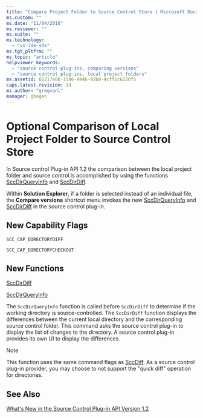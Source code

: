 ```yaml
---
title: "Compare Project Folder to Source Control Store | Microsoft Docs"
ms.custom: ""
ms.date: "11/04/2016"
ms.reviewer: ""
ms.suite: ""
ms.technology: 
  - "vs-ide-sdk"
ms.tgt_pltfrm: ""
ms.topic: "article"
helpviewer_keywords: 
  - "source control plug-ins, comparing versions"
  - "source control plug-ins, local project folders"
ms.assetid: 65217e8b-15a6-4446-92b0-4cff1c6220f5
caps.latest.revision: 14
ms.author: "gregvanl"
manager: ghogen
---
```

# Optional Comparison of Local Project Folder to Source Control Store
In Source control Plug-in API 1.2 the comparison between the local project folder and source control is accomplished by using the functions [SccDirQueryInfo](../../extensibility/sccdirqueryinfo-function.md) and [SccDirDiff](../../extensibility/sccdirdiff-function.md).  
  
 Within **Solution Explorer**, if a folder is selected instead of an individual file, the **Compare versions** shortcut menu invokes the new [SccDirQueryInfo](../../extensibility/sccdirqueryinfo-function.md) and [SccDirDiff](../../extensibility/sccdirdiff-function.md) in the source control plug-in.  
  
## New Capability Flags  
 `SCC_CAP_DIRECTORYDIFF`  
  
 `SCC_CAP_DIRECTORYCHECKOUT`  
  
## New Functions  
 [SccDirDiff](../../extensibility/sccdirdiff-function.md)  
  
 [SccDirQueryInfo](../../extensibility/sccdirqueryinfo-function.md)  
  
 The `SccDirQueryInfo` function is called before `SccDirDiff` to determine if the working directory is source-controlled. The `SccDirDiff` function displays the differences between the current local directory and the corresponding source control folder. This command asks the source control plug-in to display the list of changes to the directory. A source control plug-in provides its own UI to display the differences.  
  
> [!NOTE]
>  This function uses the same command flags as [SccDiff](../../extensibility/sccdiff-function.md). As a source control plug-in provider, you may choose to not support the "quick diff" operation for directories.  
  
## See Also  
 [What's New in the Source Control Plug-in API Version 1.2](../../extensibility/internals/what-s-new-in-the-source-control-plug-in-api-version-1-2.md)